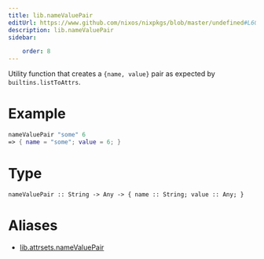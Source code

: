 ```yaml
---
title: lib.nameValuePair
editUrl: https://www.github.com/nixos/nixpkgs/blob/master/undefined#L603C5
description: lib.nameValuePair
sidebar:

    order: 8
---
```


Utility function that creates a `{name, value}` pair as expected by `builtins.listToAttrs`.

# Example

```nix
nameValuePair "some" 6
=> { name = "some"; value = 6; }
```

# Type

```
nameValuePair :: String -> Any -> { name :: String; value :: Any; }
```


# Aliases

- [lib.attrsets.nameValuePair](/nix-doc-comments/reference/lib/attrsets/lib-attrsets-namevaluepair)


